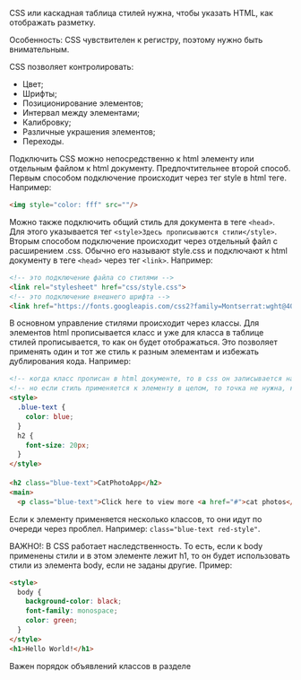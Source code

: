 CSS или каскадная таблица стилей нужна, чтобы указать HTML, как отображать разметку.

Особенность: CSS чувствителен к регистру, поэтому нужно быть внимательным.

CSS позволяет контролировать:
- Цвет;
- Шрифты; 
- Позиционирование элементов;
- Интервал между элементами;
- Калибровку;
- Различные украшения элементов;
- Переходы.

Подключить CSS можно непосредственно к html элементу или отдельным файлом к html документу. Предпочтительнее второй способ.
Первым способом подключение происходит через тег style в html теге. Например: 
```html
<img style="color: fff" src=""/>
```
Можно также подключить общий стиль для документа в теге ```<head>```. Для этого указывается тег ```<style>Здесь прописываются стили</style>```.
Вторым способом подключение происходит через отдельный файл с расширением .css. Обычно его называют style.css и подключают к html документу в теге ```<head>``` через тег ```<link>```. Например:
```html
<!-- это подключение файла со стилями -->
<link rel="stylesheet" href="css/style.css">
<!-- это подключение внешнего шрифта -->
<link href="https://fonts.googleapis.com/css2?family=Montserrat:wght@400;700&family=Roboto+Mono:wght@400;700&display=swap" rel="stylesheet">
```

В основном управление стилями происходит через классы. Для элементов html прописывается класс и уже для класса в таблице стилей прописывается, то как он будет отображаться. Это позволяет применять один и тот же стиль к разным элементам и избежать дублирования кода. Например:
```html
<!-- когда класс прописан в html документе, то в css он записывается начиная с точки -->
<!-- но если стиль применяется к элементу в целом, то точка не нужна, как пример h2 -->
<style>
  .blue-text {
    color: blue;
  }
  h2 {
    font-size: 20px;
  }
</style>

<h2 class="blue-text">CatPhotoApp</h2>
<main>
  <p class="blue-text">Click here to view more <a href="#">cat photos</a>.</p>
```
Если к элементу применяется несколько классов, то они идут по очереди через проблел. Например: ```class="blue-text red-style"```.

ВАЖНО!: В CSS работает наследственность. То есть, если к body применены стили и в этом элементе лежит h1, то он будет использовать стили из элемента body, если не заданы другие. Пример:
```html
<style>
  body {
    background-color: black;
    font-family: monospace;
    color: green;
  }
</style>
<h1>Hello World!</h1>
```
Важен порядок объявлений классов в разделе <style>. Второе объявление всегда будет иметь приоритет перед первым. Каждый последующий объявленный класс будет переопределять класс предыдущий, если они применены к одному элементу. 
ВАЖНО!: Порядок подключения классов к элементу не важен. Если первый подключенный класс объявлен раньше второго, то он будет переопределен. Это происходит так как браузер читает стили сверху вниз по очереди.

Также, важно знать, что ID имеет приоритет при подключении и объявлении. Поэтому, не важно где он подключен или объявлен. 
Над классами и ID имеет приоритет и классическое объявление стиля в элементе. Например: ```<h1 style="color: green;">```.

Но, чтобы задать максимальный приоритет элементу можно использовать ключевое слово !important. Это позволит обезопасить ваши персональные стили от стилей подключаемых библиотек. Пример синтаксиса:
```css
.pink-text {
    color: pink !important;
  }
```

К элементам можно применять стили помимо класса с помощью id. Например: ```<h2 id="cat-photo-app">```
Использование атрибутов id дает несколько преимуществ: вы можете использовать id для стилизации одного элемента, а позже использовать их для выбора и изменения определенных элементов с помощью JavaScript. Атрибуты id должны быть уникальными. 

Чтобы применить стили к элементу по ID нужно использовать не точку, а #. Например: 
```css
#cat-photo-element {
  background-color: green;
}
```

ВАЖНО!:  ID не может использоваться повторно и должен применяться только к одному элементу. ID также имеет более высокую важность, чем класс, поэтому, если оба применяются к одному и тому же элементу и имеют конфликтующие стили, будут применяться стили ID.

Class и ID называются селекторами CSS (CSS Selectors). Существуют и другие селекторы CSS, которые можно использовать для выбора пользовательских групп элементов для стилизации. 

Селектор атрибута ```[attr = value]``` - этот селектор сопоставляет и стилизует элементы с определенным значением атрибута. Например, приведенный ниже код изменяет поля всех элементов с типом атрибута и соответствующим значением радио:
```css
[type='radio'] {
  margin: 20px 0px 20px 0px;
}
```

Три важных свойства управляют пространством, окружающим каждый элемент HTML: отступ (padding), граница (border) и поле (margin).
- Отступ (padding) элемента контролирует расстояние между содержимым элемента и его границей.
- Поле (margin) элемента контролирует количество пространства между границей элемента и окружающими элементами.
Картинка, которая хорошо показывает, что есть что.
![Site](https://github.com/sanikitin/Notes_on_CSS/raw/master/2020-09-14_20-14-40.png)

Особенности

- Если вы установить для поля отрицательное значение, элемент станет больше.
- CSS позволяет вам управлять заполнением всех четырех отдельных сторон элемента с помощью свойств padding-top, padding-right, padding-bottom и padding-left. Аналогично для margin. Но можно указывать и в одну строчку. Пример: ```padding: 10px 20px 10px 20px;```. Значения работают как часы: сверху, справа, снизу, слева.

В дополнение к пикселям в CSS есть несколько различных вариантов единиц длины. Два основных типа единиц длины - абсолютные и относительные. Абсолютные единицы привязаны к физическим единицам длины. Единицы абсолютной длины приблизительно соответствуют фактическому измерению на экране, но есть некоторые различия в зависимости от разрешения экрана. Относительные единицы, такие как em или rem, относятся к другому значению длины. Например, em зависит от размера шрифта элемента. Если вы используете его для установки самого свойства font-size, оно относительно родительского font-size. 

Про цвета

В CSS можно писать цвет словом или использовать 6 шестнадцатеричных цифр для представления цветов, по две для красного (R), зеленого (G) и синего (B) компонентов. Например, # 000000 - черный цвет, а также минимальное возможное значение. Здесь вы можете найти дополнительную информацию о цветовой системе RGB (https://en.wikipedia.org/wiki/RGB_color_model). Пример цвета в 16-ричной системе:
```css
body {
  color: #000000;
}
```
Особеноость: Код из 6 цифр можно сократить до трех. Шестнадцатеричный код red # FF0000 можно сократить до # F00. Эта сокращенная форма дает одну цифру для красного, одну цифру для зеленого и одну цифру для синего.

Также, можно использовать систему RGB для указания цвета. Синтаксис при этом выглядит так:
```css
body {
  background-color: rgb(255, 165, 0);
}
```


Основные теги CSS.

```color: red;``` - позволяет изменять цвет текста в элементе на тот, что указан после двоеточия.

```font-size: 30px;``` - позволяет изменять размер шрифта.

```font-family: monospace sans-serif;``` - позволяет устанавливать шрифт для элемента. Например: тут monospace шрифт, а sans-serif вид шрифта без засечек у букв.
Шрифты можно выбрать стандартные или из онлайн библиотеки. Например: https://fonts.google.com/
Google Fonts - это бесплатная библиотека веб-шрифтов, которую вы можете использовать в своем CSS, ссылаясь на URL-адрес шрифта. Пример импорта шрифта есть выше.
```font-family: FAMILY_NAME, GENERIC_NAME;``` - можно указывать два шрифта. Первый по умолчанию и второй запасной, если первый не работает.
Особенность: Имена семейств чувствительны к регистру и должны быть заключены в кавычки, если в имени есть пробел. Например, вам нужны кавычки, чтобы использовать шрифт «Open Sans», но не использовать шрифт Lobster.

```width: 500px;``` - позволяет задать ширину элемента.

```border: red solid 5px;``` - позволяет создать рамку вокруг элемента. Можно записывать, как в примере свойства в строчку или по отдельности. Например: 
```html
<style>
  .thin-red-border {
    border-color: red;
    border-width: 5px;
    border-style: solid;
  }
</style>
```
У рамки есть три свойства: ширина, цвет и стиль.

```border-radius: 10px;``` - позволяет убрать острые края и скруглить их на указанное значение. Значение может быть в пикселях или в процентах.

```background-color: green;``` - позволяет задать фоновый цвет элемента.

Приколы:

- Пингвин
>>>
```html
<style>
  .penguin {

    /* Only change code below this line */
    --penguin-skin: gray;
    --penguin-belly: white;
    --penguin-beak: orange;
    /* Only change code above this line */

    position: relative;
    margin: auto;
    display: block;
    margin-top: 5%;
    width: 300px;
    height: 300px;
  }

  .penguin-top {
    top: 10%;
    left: 25%;
    background: var(--penguin-skin, gray);
    width: 50%;
    height: 45%;
    border-radius: 70% 70% 60% 60%;
  }

  .penguin-bottom {
    top: 40%;
    left: 23.5%;
    background: var(--penguin-skin, gray);
    width: 53%;
    height: 45%;
    border-radius: 70% 70% 100% 100%;
  }

  .right-hand {
    top: 0%;
    left: -5%;
    background: var(--penguin-skin, gray);
    width: 30%;
    height: 60%;
    border-radius: 30% 30% 120% 30%;
    transform: rotate(45deg);
    z-index: -1;
  }

  .left-hand {
    top: 0%;
    left: 75%;
    background: var(--penguin-skin, gray);
    width: 30%;
    height: 60%;
    border-radius: 30% 30% 30% 120%;
    transform: rotate(-45deg);
    z-index: -1;
  }

  .right-cheek {
    top: 15%;
    left: 35%;
    background: var(--penguin-belly, white);
    width: 60%;
    height: 70%;
    border-radius: 70% 70% 60% 60%;
  }

  .left-cheek {
    top: 15%;
    left: 5%;
    background: var(--penguin-belly, white);
    width: 60%;
    height: 70%;
    border-radius: 70% 70% 60% 60%;
  }

  .belly {
    top: 60%;
    left: 2.5%;
    background: var(--penguin-belly, white);
    width: 95%;
    height: 100%;
    border-radius: 120% 120% 100% 100%;
  }

  .right-feet {
    top: 85%;
    left: 60%;
    background: var(--penguin-beak, orange);
    width: 15%;
    height: 30%;
    border-radius: 50% 50% 50% 50%;
    transform: rotate(-80deg);
    z-index: -2222;
  }

  .left-feet {
    top: 85%;
    left: 25%;
    background: var(--penguin-beak, orange);
    width: 15%;
    height: 30%;
    border-radius: 50% 50% 50% 50%;
    transform: rotate(80deg);
    z-index: -2222;
  }

  .right-eye {
    top: 45%;
    left: 60%;
    background: black;
    width: 15%;
    height: 17%;
    border-radius: 50%;
  }

  .left-eye {
    top: 45%;
    left: 25%;
    background: black;
    width: 15%;
    height: 17%;
    border-radius: 50%;
  }

  .sparkle {
    top: 25%;
    left: 15%;
    background: white;
    width: 35%;
    height: 35%;
    border-radius: 50%;
  }

  .blush-right {
    top: 65%;
    left: 15%;
    background: pink;
    width: 15%;
    height: 10%;
    border-radius: 50%;
  }

  .blush-left {
    top: 65%;
    left: 70%;
    background: pink;
    width: 15%;
    height: 10%;
    border-radius: 50%;
  }

  .beak-top {
    top: 60%;
    left: 40%;
    background: var(--penguin-beak, orange);
    width: 20%;
    height: 10%;
    border-radius: 50%;
  }

  .beak-bottom {
    top: 65%;
    left: 42%;
    background: var(--penguin-beak, orange);
    width: 16%;
    height: 10%;
    border-radius: 50%;
  }

  body {
    background:#c6faf1;
  }

  .penguin * {
    position: absolute;
  }
</style>
<div class="penguin">
  <div class="penguin-bottom">
    <div class="right-hand"></div>
    <div class="left-hand"></div>
    <div class="right-feet"></div>
    <div class="left-feet"></div>
  </div>
  <div class="penguin-top">
    <div class="right-cheek"></div>
    <div class="left-cheek"></div>
    <div class="belly"></div>
    <div class="right-eye">
      <div class="sparkle"></div>
    </div>
    <div class="left-eye">
      <div class="sparkle"></div>
    </div>
    <div class="blush-right"></div>
    <div class="blush-left"></div>
    <div class="beak-top"></div>
    <div class="beak-bottom"></div>
  </div>
</div>
```
<<<

